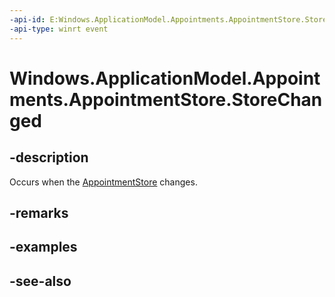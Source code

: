 ```yaml
---
-api-id: E:Windows.ApplicationModel.Appointments.AppointmentStore.StoreChanged
-api-type: winrt event
---
```


<!-- Event syntax
public event Windows.Foundation.TypedEventHandler StoreChanged<Windows.ApplicationModel.Appointments.AppointmentStore,  Windows.ApplicationModel.Appointments.AppointmentStoreChangedEventArgs>
-->

# Windows.ApplicationModel.Appointments.AppointmentStore.StoreChanged

## -description
Occurs when the [AppointmentStore](appointmentstore.md) changes.

## -remarks

## -examples

## -see-also
